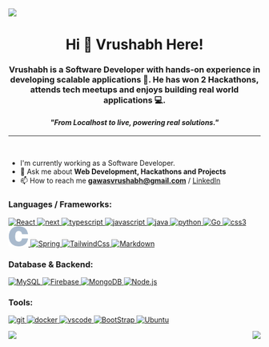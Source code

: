 
<div>
  <img align="center" src="https://i.imgur.com/4ASafy0.png">
</div>

<h1 align="center">Hi 👋 Vrushabh Here!</h1>
<h3 align="center">Vrushabh is a Software Developer with hands-on experience in developing scalable applications 🎯. He has won 2 Hackathons, attends tech meetups and enjoys building real world applications 💻. </h3>
<h4 align="center"><i>"From Localhost to live, powering real solutions."</i></h4>
<hr/>
<!-- 
<div align="center"> 
  <img width="400" src="https://readme-typing-svg.herokuapp.com?font=JetBrains+Mono&weight=600&size=30&duration=1800&color=717bad&width=535&lines=Hi,+I'm+Vrushabh;I'm+a+Web+Developer;Tech:+Java+Python+Js;+I+like+Coding;Checkout+my+Projects;WBU?;let's+Connect!"  alt="Follow your Dreams!"/>
</div>
-->
<br />

- I'm currently working as a Software Developer.
- 💬 Ask me about **Web Development, Hackathons and Projects**
- 📫 How to reach me **gawasvrushabh@gmail.com** / <a href="https://linkedin.com/in/vrushabhgawas">LinkedIn</a>

<h3 align="left">Languages / Frameworks:</h3>
<p align="left"> 
<a href="https://react.dev" target="_blank" rel="noreferrer"> <img src="https://www.vectorlogo.zone/logos/reactjs/reactjs-icon.svg" alt="React" width="40" height="40"/> </a>
<a href="https://www.nextjs.org" target="_blank" rel="noreferrer"> <img src="https://www.vectorlogo.zone/logos/nextjs/nextjs-icon.svg" alt="next" width="40" height="40"/> </a>
<a href="https://www.typescriptlang.org" target="_blank" rel="noreferrer"> <img src="https://www.vectorlogo.zone/logos/typescriptlang/typescriptlang-icon.svg" alt="typescript" width="40" height="40"/> </a>
<a href="https://javascript.com/" target="_blank" rel="noreferrer"> <img src="https://www.vectorlogo.zone/logos/javascript/javascript-icon.svg" alt="javascript" width="40" height="40"/> </a>
<a href="https://www.java.com" target="_blank" rel="noreferrer"> <img src="https://www.vectorlogo.zone/logos/java/java-icon.svg" alt="java" width="40" height="40"/> </a>
<a href="https://python.org/" target="_blank" rel="noreferrer"> <img src="https://www.vectorlogo.zone/logos/python/python-icon.svg" alt="python" width="40" height="40"/> </a>
<a href="https://go.dev/" target="_blank" rel="noreferrer"> <img src="https://www.vectorlogo.zone/logos/golang/golang-official.svg" alt="Go" width="40" height="40"/> </a>
<a href="https://www.w3schools.com/css/" target="_blank" rel="noreferrer"> <img src="https://www.vectorlogo.zone/logos/w3_css/w3_css-icon.svg" alt="css3" width="40" height="40"/> </a>
<!--
 <a href="https://www.w3.org/html/" target="_blank" rel="noreferrer"> <img src="https://www.vectorlogo.zone/logos/w3_html5/w3_html5-icon.svg" alt="html5" width="40" height="40"/> </a>  
 -->
<a href="https://www.cprogramming.com/" rel="noreferrer"> <img src="https://raw.githubusercontent.com/devicons/devicon/master/icons/c/c-original.svg" alt="c" width="40" height="40"/> </a> 
<a href="https://spring.io/projects/spring-boot/" target="_blank" rel="noreferrer"> <img src="https://www.vectorlogo.zone/logos/springio/springio-icon.svg" alt="Spring" width="40" height="40"/> </a>
<a href="https://tailwindcss.com/" target="_blank" rel="noreferrer"> <img src="https://www.vectorlogo.zone/logos/tailwindcss/tailwindcss-icon.svg" alt="TailwindCss" width="40" height="40"/> </a>
<a href="https://www.markdownguide.org/" target="_blank" rel="noreferrer"> <img src="https://www.vectorlogo.zone/logos/commonmark/commonmark-icon.svg" alt="Markdown" width="40" height="40"/> </a>
</p>

<h3 align="left">Database & Backend:</h3>
<p>
<a href="https://www.mysql.com/" target="_blank" rel="noreferrer"> <img src="https://www.vectorlogo.zone/logos/mysql/mysql-official.svg" alt="MySQL" width="60" height="40"/> </a>
<a href="https://firbase.google.com/" target="_blank" rel="noreferrer"> <img src="https://www.vectorlogo.zone/logos/firebase/firebase-ar21.svg" alt="Firebase" width="70" height="40"/> </a>
<a href="https://www.mongodb.com/" target="_blank" rel="noreferrer"> <img src="https://www.vectorlogo.zone/logos/mongodb/mongodb-icon.svg" alt="MongoDB" width="40" height="40"/> </a>
<a href="https://nodejs.org/" target="_blank" rel="noreferrer"> <img src="https://www.vectorlogo.zone/logos/nodejs/nodejs-ar21.svg" alt="Node.js" width="60" height="40"/> </a>
</p>

<h3 align="left">Tools:</h3>
<p>
<a href="https://git-scm.com/" target="_blank" rel="noreferrer"> <img src="https://www.vectorlogo.zone/logos/git-scm/git-scm-icon.svg" alt="git" width="40" height="40"/> </a>
<a href="https://www.docker.com" target="_blank" rel="noreferrer"> <img src="https://www.vectorlogo.zone/logos/docker/docker-official.svg" alt="docker" width="50" height="40"/> </a> 
<a href="https://code.visualstudio.com/"> <img src="https://img.icons8.com/color/2x/visual-studio-code-2019.png" alt="vscode" width="40" height="40" /> </a>
<a href="https://getbootstrap.com/" target="_blank" rel="noreferrer"> <img src="https://www.vectorlogo.zone/logos/getbootstrap/getbootstrap-icon.svg" alt="BootStrap" width="40" height="40"/> </a>
<a href="https://ubuntu.com/" target="_blank" rel="noreferrer"> <img src="https://www.vectorlogo.zone/logos/ubuntu/ubuntu-ar21.svg" alt="Ubuntu" width="60" height="40"/> </a>
</p>

<!--
<h3 align="left">Connect with me:</h3>
<p align="left">
<a href="https://twitter.com/Vrushabhgawas04" target="_blank"><img align="center" src="https://raw.githubusercontent.com/rahuldkjain/github-profile-readme-generator/master/src/images/icons/Social/twitter.svg" alt="Vrushabhgawas04" height="30" width="40" /></a>

<a href="https://linkedin.com/in/vrushabhgawas" target="_blank"><img align="center" src="https://raw.githubusercontent.com/rahuldkjain/github-profile-readme-generator/master/src/images/icons/Social/linked-in-alt.svg" alt="VrushabhGawas" height="30" width="40" /></a>
<a href="https://instagram.com/vrushabh_gawas" target="_blank"><img align="center" src="https://raw.githubusercontent.com/rahuldkjain/github-profile-readme-generator/master/src/images/icons/Social/instagram.svg" alt="Vrushabh_Gawas" height="30" width="40" /></a>
</p>
-->

<!-- Profile Views -->
<!-- [![](https://visitcount.itsvg.in/api?id=vrushabhgawas14&icon=5&color=1)](https://github.com/vrushabhgawas14/) -->



<!-- Github Stats -->
<!--
![stats](https://github-readme-stats.vercel.app/api?username=vrushabhgawas14&theme=dark&show_icons=true&title_color=ffffff&text_color=4AB197&icon_color=c9cacc&border_radius=10) 
-->

<!-- Most Languages Used -->
<div align="center">
  <img align="left" src="https://github-readme-stats.vercel.app/api/top-langs/?username=vrushabhgawas14&theme=highcontrast&langs_count=8&hide_border=false&include_all_commits=true&count_private=true&layout=compact&border_radius=7" />
  <p></p>
  <img align="right" src="https://github-readme-streak-stats.herokuapp.com?user=vrushabhgawas14&theme=tokyonight-duo&border_radius=60" />
</div>
